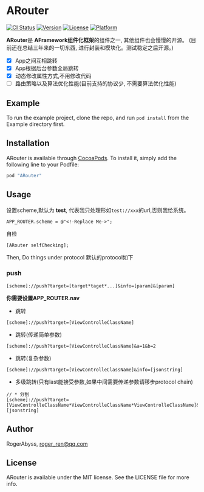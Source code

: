 # ARouter

[![CI Status](http://img.shields.io/travis/RogerAbyss/ARouter.svg?style=flat)](https://travis-ci.org/RogerAbyss/ARouter)
[![Version](https://img.shields.io/cocoapods/v/ARouter.svg?style=flat)](http://cocoapods.org/pods/ARouter)
[![License](https://img.shields.io/cocoapods/l/ARouter.svg?style=flat)](http://cocoapods.org/pods/ARouter)
[![Platform](https://img.shields.io/cocoapods/p/ARouter.svg?style=flat)](http://cocoapods.org/pods/ARouter)

**ARouter**是 **AFramework组件化框架**的组件之一, 其他组件也会慢慢的开源。
(目前还在总结三年来的一切东西, 进行封装和模块化。测试稳定之后开源。)

- [x] App之间互相跳转
- [x] App根据后台参数全局跳转
- [x] 动态修改属性方式,不用修改代码 
- [ ] 路由策略以及算法优化性能(目前支持的协议少, 不需要算法优化性能)

## Example

To run the example project, clone the repo, and run `pod install` from the Example directory first.

## Installation

ARouter is available through [CocoaPods](http://cocoapods.org). To install
it, simply add the following line to your Podfile:

```ruby
pod "ARouter"
```

## Usage

设置scheme,默认为 **test**, 代表我只处理形如``test://xxx``的url,否则我给系统。
```
APP_ROUTER.scheme = @"<!-Replace Me->";
```

自检
```
[ARouter selfChecking];
```
Then, Do things under protocol
默认的protocol如下

### push

```
[scheme]://push?target=[target*taget*...]&info=[param]&[param]
```

**你需要设置APP_ROUTER.nav**

* 跳转
```
[scheme]://push?target=[ViewControlleClassName]
```

* 跳转(传递简单参数)
```
[scheme]://push?target=[ViewControlleClassName]&a=1&b=2
```

* 跳转(复杂参数)
```
[scheme]://push?target=[ViewControlleClassName]&info=[jsonstring]
```

* 多级跳转(只有last能接受参数,如果中间需要传递参数请移步protocol chain)
```
// * 分割
[scheme]://push?target=[ViewControlleClassName*ViewControlleClassName*ViewControlleClassName]&info=[jsonstring]
```

## Author

RogerAbyss, roger_ren@qq.com

## License

ARouter is available under the MIT license. See the LICENSE file for more info.
